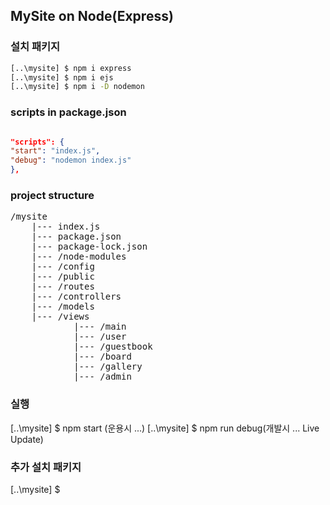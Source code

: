 ## MySite on Node(Express)

### 설치 패키지

```bash
[..\mysite] $ npm i express
[..\mysite] $ npm i ejs
[..\mysite] $ npm i -D nodemon
```

### scripts in package.json

```JSON

"scripts": {
"start": "index.js",
"debug": "nodemon index.js"
},

```

### project structure

<pre>
/mysite
    |--- index.js 
    |--- package.json
    |--- package-lock.json
    |--- /node-modules
    |--- /config
    |--- /public
    |--- /routes
    |--- /controllers
    |--- /models
    |--- /views
            |--- /main
            |--- /user
            |--- /guestbook
            |--- /board
            |--- /gallery
            |--- /admin
</pre>

### 실행

[..\mysite] $ npm start (운용시 ...)
[..\mysite] $ npm run debug(개발시 ... Live Update)

### 추가 설치 패키지

[..\mysite] $
